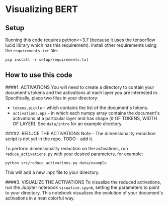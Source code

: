 # Visualizing BERT

## Setup
Running this code requires python<=3.7 (because it uses the tensorflow lucid library which has this requirement).
Install other requirements using the `requirements.txt` file:

`pip install -r setup/requirements.txt`

## How to use this code
####1. ACTIVATIONS
You will need to create a directory to contain your document's tokens and the activations at each layer you are interested in. Specifically, place two files in your directory:
* `tokens.pickle` - which contains the list of the document's tokens.
* `activations.npz` -  in which each numpy array contains the document's activations at a particular layer and has shape (# OF TOKENS, WIDTH OF LAYER).
See `data/intro` for an example directory.

####2. REDUCE THE ACTIVATIONS
Note - The dimensionality reduction script is not yet in the repo. TODO - add it.

To perform dimensionality reduction on the activations, run `reduce_activations.py` with your desired parameters, for example:

`python src/reduce_activations.py data/example`

This will add a new .npz file to your directory.

####3. VISUALIZE THE ACTIVATIONS
To visualize the reduced activations, run the Jupyter notebook `visualize.ipynb`, setting the parameters to point to your directory.
This notebook visualizes the evolution of your document's activations in a neat colorful way.
